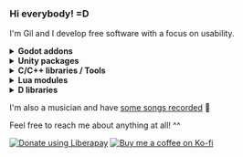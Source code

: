### Hi everybody! =D
I'm Gil and I develop free software with a focus on usability.

<details>
<summary><b>Godot addons</b></summary>

- [Lua GDExtension](https://github.com/gilzoide/lua-gdextension): a native extension for using the Lua language in Godot 4.3+
- [Lua PluginScript](https://github.com/gilzoide/godot-lua-pluginscript): a PluginScript for using Lua as a scripting language in Godot 3 based on LuaJIT
- [C# GDExtension Bindgen](https://github.com/gilzoide/godot-csharp-gdextension-bindgen): automatic C# bindings generator for GDExtension classes (Godot 4.4+)
- [Dockable Container](https://github.com/gilzoide/godot-dockable-container): dockable/tiling UI panels Container addon
- [Dispatch Queue](https://github.com/gilzoide/godot-dispatch-queue): threaded and synchronous Dispatch Queues
- [CFFI GDExtension](https://github.com/gilzoide/cffi-gdextension): native extension for calling C functions via libffi in Godot 4.1+
- [Objective-C GDExtension](https://github.com/gilzoide/objectivec-gdextension): experimental native extension for calling Object-C methods at runtime in Godot 4.1+
- [InputKeyEvent Grabber](https://github.com/gilzoide/godot-input-key-event-grabber): editor plugin with a button that grabs key events and populates an `InputEventKey` instance, great for creating `ShortCut` resources
- [FixedCellGridContainer](https://github.com/gilzoide/godot-fixed-cell-grid-container): simple grid Container with fixed size cells
- [Cubic Bézier Controls](https://github.com/gilzoide/godot-cubic-bezier-controls): bubic Bézier curve Resource and Controls for visualizing and editing them
</details>

<details>
<summary><b>Unity packages</b></summary>

- [Easy Project Settings](https://github.com/gilzoide/unity-easy-project-settings): easily create custom Project Settings by adding the `[ProjectSettings]` attribute to your `ScriptableObject` subclass
- [Flex UI](https://github.com/gilzoide/unity-flex-ui): Flexbox layout support for Unity UI using the Yoga layout engine
- [Cloud Save](https://github.com/gilzoide/unity-cloud-save): Cloud Save common interface with implementations for Apple Game Center and Google Play Games
- [Camera Viewport Rect](https://github.com/gilzoide/unity-camera-viewport-rect): automatically setup `Camera` viewports from `RectTransform`s
- [Gesture Recognizers](https://github.com/gilzoide/unity-gesture-recognizers): touch/pointer gesture recognizer scripts based on `EventSystem` handlers or `Input` (Tap/Multitap, Long Press, Pan, Pinch, Twist, Swipe, Edge Pan)
- [Update Manager](https://github.com/gilzoide/unity-update-manager): simple to use Update Manager pattern + Jobified Update for MonoBehaviours and pure C# classes alike
- [SQLite-net](https://github.com/gilzoide/unity-sqlite-net): SQLite-net for Unity, supports Windows, Linux, macOS, iOS, tvOS, visionOS, Android and WebGL
- [Key-Value Store for Unity](https://github.com/gilzoide/unity-key-value-store): Key-Value Store save system interface and implementations for Unity
- [Texture Apply Async](https://github.com/gilzoide/unity-texture-apply-async): alternative to Texture2D.Apply() that doesn't require synchronizing with the render thread, avoiding stalls in the main thread
- [Conditional Objects](https://github.com/gilzoide/unity-conditional-objects): modify `GameObject`s and `Component`s at Prefab/Scene import time, based on build configurations
- [Prefab Pool](https://github.com/gilzoide/unity-prefab-pool): Prefab instance pool that is configurable in the Inspector, supports any engine Object type and is available as a serializable C# class, MonoBehaviour and ScriptableObject
- [Back Button Stack](https://github.com/gilzoide/unity-back-button-stack): easily manage a stack of objects that respond to the ESC button / Android Back button
- [Safe Area Layout](https://github.com/gilzoide/unity-safe-area-layout): uGUI layout group that makes children respect the Safe Area
- [Gradle Wrapper](https://github.com/gilzoide/unity-gradle-wrapper): automatically generate Gradle Wrapper (gradlew) when exporting Android projects
- [Serializable Collections](https://github.com/gilzoide/unity-serializable-collections): serializable versions of `Dictionary`, `HashSet` and `KeyValuePair` for Unity 2020.1+
- [Gradient Rect](https://github.com/gilzoide/unity-gradient-rect): Unity UI component that generates meshes using `Gradient`s
- [Rounded Corners](https://github.com/gilzoide/unity-rounded-corners): Unity UI component that generates meshes with rounded corners
- [Lottie Player](https://github.com/gilzoide/unity-lottie-player): player for Lottie animations, powered by rlottie, multithread/Job System-friendly
- [F# for Unity](https://github.com/gilzoide/unity-fsharp): F# scripting in Unity with automatic compilation
- [Managed Jobs](https://github.com/gilzoide/unity-managed-jobs): use classes and other managed types with Unity's Job System
- [Main Thread Task](https://github.com/gilzoide/unity-main-thread-task): `Task`/`UniTask`-based Main Thread dispatcher classes, no `GameObjects` involved
- [TaskFactoryObject](https://github.com/gilzoide/TaskFactoryObject): `TaskFactory` Unity objects plus a collection of `TaskScheduler`s with optional limited concurrency
- [Non-alloc Enumeration](https://github.com/gilzoide/unity-non-alloc-enumeration): non-alloc enumerables for Unity structures and C# IList/IReadOnlyList
- [Native Collections Stream](https://github.com/gilzoide/unity-native-collections-stream): Stream, TextReader and TextWriter implementations backed by Unity Native Collections
- [Scene Reference](https://github.com/gilzoide/unity-scene-reference): autogenerated ScriptableObjects that are stable references to the scenes configured in Build Settings
- [Asset List](https://github.com/gilzoide/AssetList): `ScriptableObject` that automatically aggregates assets using `AssetDatabase.FindAssets`
- [PlayerLoop Helper](https://github.com/gilzoide/unity-playerloophelper): single file helper class for registering/unregistering systems in Unity's PlayerLoop
</details>

<details>
<summary><b>C/C++ libraries / Tools</b></summary>

- [flyweight.hpp](https://github.com/gilzoide/flyweight.hpp): single header implementation of the Flyweight design pattern for C++11
- [Dispatch Queue](https://github.com/gilzoide/cpp-dispatch-queue): Dispatch Queue / Thread Pool implementation for C++11
- [functor2c](https://github.com/gilzoide/functor2c): single header templates for wrapping C++ functors as opaque userdata plus function pointers for C interop
- [SQLiteVfs.hpp](https://github.com/gilzoide/sqlite-vfs-cpp): single header with classes for easily implementing SQLite VFS shims in C++
- [cdedent](https://github.com/gilzoide/cdedent): pure C implementation of Python's textwrap.dedent, with C++ wrappers.
- [file2c](https://github.com/gilzoide/file2c): Python script that generates C source files with global variables embedding binary/text file contents, with easy integration for CMake projects
- [pega-texto](https://github.com/gilzoide/pega-texto): Parsing Expression Grammars (PEG) runtime engine for C
</details>

<details>
<summary><b>Lua modules</b></summary>

- [molde](https://github.com/gilzoide/molde): zero dependency, single file template engine for Lua 5.1+ with builtin sandbox support
- [stringstream](https://github.com/gilzoide/stringstream-lua): object that loads chunks of strings on demand compatible with a subset of the Lua string API suitable for parsing
- [wildcard_pattern](https://github.com/gilzoide/wildcard_pattern-lua): use shell-like wildcards as Lua string patterns with support for importing gitignore-like file content
- [argmatcher](https://github.com/gilzoide/argmatcher): simple command line argument matcher for Lua
- [nested](https://github.com/gilzoide/nested): generic nested data structure file format, where data is formed by nested lists with both sequential data and key-value paired data
</details>

<details>
<summary><b>D libraries</b></summary>

- [bettercmath](https://github.com/gilzoide/bettercmath): -betterC compatible 3D math library for D
- [betterclist](https://github.com/gilzoide/betterclist): -betterC compatible dynamic list backed by array for D
- [flyweightbyid](https://github.com/gilzoide/flyweightbyid): -betterC compatible Flyweight template based on explicit named ids for D
- [soa](https://github.com/gilzoide/soa-d): -betterC compatible Struct Of Arrays template for D
</details>

I'm also a musician and have [some songs recorded](https://soundcloud.com/gilzoide/) 🎵

Feel free to reach me about anything at all! ^^

[![Donate using Liberapay](https://liberapay.com/assets/widgets/donate.svg)](https://liberapay.com/gilzoide/donate)
[![Buy me a coffee on Ko-fi](https://ko-fi.com/img/githubbutton_sm.svg)](https://ko-fi.com/O4O73OS4E)
